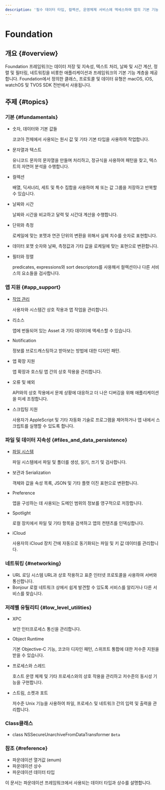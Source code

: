 ```yaml
---
description: '필수 데이터 타입, 컬렉션, 운영체제 서비스에 액세스하여 앱의 기본 기능 계층을 정의합니다.'
---
```


# Foundation

## 개요 {#overview}

Foundation 프레임워크는 데이터 저장 및 지속성, 텍스트 처리, 날짜 및 시간 계산, 정렬 및 필터링, 네트워킹을 비롯한 애플리케이션과 프레임워크의 기본 기능 계층을 제공합니다. Foundation에서 정의한 클래스, 프로토콜 및 데이터 유형은 macOS, iOS, watchOS 및 TVOS SDK 전반에서 사용됩니다.

## 주제 {#topics}

### 기본 {#fundamentals}

* 숫자, 데이터와 기본 값들

  코코아 전체에서 사용되는 원시 값 및 기타 기본 타입을 사용하여 작업합니다.

* 문자열과 텍스트

  유니코드 문자의 문자열을 만들며 처리하고, 정규식을 사용하여 패턴을 찾고, 텍스트의 자연어 분석을 수행합니다.

* 컬렉션

  배열, 딕셔너리, 세트 및 특수 집합을 사용하여 체 또는 값 그룹을 저장하고 반복할 수 있습니다.

* 날짜와 시간

  날짜와 시간을 비교하고 달력 및 시간대 계산을 수행합니다.

* 단위와 측정

  로케일에 맞는 포맷과 연관 단위의 변환을 위해서 실제 치수를 숫자로 표현합니다.

* 데이터 포맷 숫자와 날짜, 측정값과 기타 값을 로케일에 맞는 표현으로 변환합니다.
* 필터와 정렬

  predicates, expressions와 sort descriptors를 사용해서 컬렉션이나 다른 서비스의 요소들을 검사합니다.

### 앱 지원 {#app_support}

* [작업 관리](task-management.md)

  사용자와 시스템간 상호 작용과 앱 작업을 관리합니다.

* 리소스

  앱에 번들되어 있는 Asset 과 기타 데이터에 액세스할 수 있습니다.

* Notification

  정보를 브로드캐스팅하고 받아보는 방법에 대한 디자인 패턴.

* 앱 확장 지원

  앱 확장과 호스팅 앱 간의 상호 작용을 관리합니다.

* 오류 및 예외

  API와의 상호 작용에서 문제 상황에 대응하고 더 나은 디버깅을 위해 애플리케이션을 미세 조정합니다.

* 스크립팅 지원

  사용자가 AppleScript 및 기타 자동화 기술로 프로그램을 제어하거나 앱 내에서 스크립트를 실행할 수 있도록 합니다.

### 파일 및 데이터 지속성 {#files_and_data_persistence}

* [파일 시스템](file-system/)

  파일 시스템에서 파일 및 폴더를 생성, 읽기, 쓰기 및 검사합니다.

* 보관과 Serialization

  객체와 값을 속성 목록, JSON 및 기타 플랫 이진 표현으로 변환합니다.

* Preference

  앱을 구성하는 데 사용되는 도메인 범위의 정보를 영구적으로 저장합니다.

* Spotlight

  로컬 장치에서 파일 및 기타 항목을 검색하고 앱의 컨텐츠를 인덱싱합니다.

* iCloud

  사용자의 iCloud 장치 간에 자동으로 동기화되는 파일 및 키 값 데이터를 관리합니다.

### 네트워킹 {#networking}

* URL 로딩 시스템 URL과 상호 작용하고 표준 인터넷 프로토콜을 사용하여 서버와 통신합니다.
* Bonjour 로컬 네트워크 상에서 쉽게 발견할 수 있도록 서비스를 알리거나 다른 서비스를 찾습니다.

### 저레벨 유틸리티 {#low_level_utilities}

* XPC

  보안 인터프로세스 통신을 관리합니다.

* Object Runtime

  기본 Objective-C 기능, 코코아 디자인 패턴, 스위프트 통합에 대한 저수준 지원을 받을 수 있습니다.

* 프로세스와 스레드

  호스트 운영 체제 및 기타 프로세스와의 상호 작용을 관리하고 저수준의 동시성 기능을 구현합니다.

* 스트림, 소켓과 포트

  저수준 Unix 기능을 사용하여 파일, 프로세스 및 네트워크 간의 입력 및 출력을 관리합니다.

### Class클래스

* class NSSecureUnarchiveFromDataTransformer `Beta`

### 참조 {#reference}

* 파운데이션 열거값 \(enum\)
* 파운데이션 상수
* 파운데이션 데이터 타입

이 문서는 파운데이션 프레임워크에서 사용되는 데이터 타입과 상수를 설명합니다.

